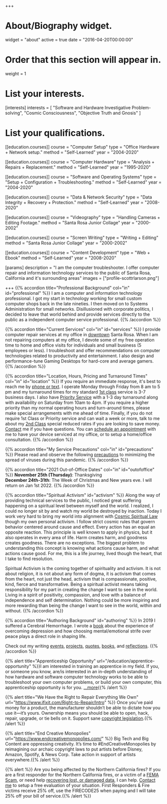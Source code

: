 +++
# About/Biography widget.
widget = "about"
active = true
date = "2016-04-20T00:00:00"

# Order that this section will appear in.
weight = 1

# List your interests.
[interests]
  interests = [
    "Software and Hardware Investigative Problem-solving",
    "Cosmic Consciousness",
    "Objective Truth and Gnosis"
  ]

# List your qualifications.
[[education.courses]]
  course = "Computer Setup"
  type = "Office Hardware + Network setup."
  method = "Self-Learned"
  year = "2004-2020"

[[education.courses]]
  course = "Computer Hardware"
  type = "Analysis + Repairs + Replacement."
  method = "Self-Learned"
  year = "1995-2020"

[[education.courses]]
  course = "Software and Operating Systems"
  type = "Setup + Configuration + Troubleshooting."
  method = "Self-Learned"
  year = "2004-2020"

[[education.courses]]
  course = "Data & Network Security"
  type = "Data Integrity + Recovery + Protection."
  method = "Self-Learned"
  year = "2008-2020"

[[education.courses]]
  course = "Videography"
  type = "Handling Cameras + Editing Footage."
  method = "Santa Rosa Junior Collage"
  year = "2000-2002"

[[education.courses]]
  course = "Screen Writing"
  type = "Writing + Editing"
  method = "Santa Rosa Junior Collage"
  year = "2000-2002"

[[education.courses]]
  course = "Content Development"
  type = "Web + Ebook"
  method = "Self-Learned"
  year = "2008-2020"

[params]
  description = "I am the computer troubleshooter. I offer computer repair and information technology services to the public of Santa Rosa, California and it's surrounding areas"
  images = ["profile-scottrlarson.png"]
  
+++
{{% accordion title="Professional Background" col="in" id="professional" %}}
I am a computer and information technology professional. I got my start in technology working for small custom computer shops back in the late nineties. I then moved on to Systems Administration for small networks. Disillusioned with corporate politics, I  decided to leave that world behind and provide services directly to the public as a independent computer service professional.
{{% /accordion %}}

{{% accordion title="Current Services" col="in" id="services" %}}
I provide computer repair services at my office in <a href="#contact">downtown</a> Santa Rosa. When I am not repairing computers at my office, I devote some of my free operation time to home and office visits for individuals and small business (5 employees or less). I troubleshoot and offer recommendations on computer technologies related to productivity and entertainment. I also design and performance-tune Gaming Desktops for hard-core and average gamers.
{{% /accordion %}}

{{% accordion title="Location, Hours, Pricing and Turnaround Times" col="in" id="location" %}}
If you require an immediate response, it's best to reach me by [phone or text](#contact). I operate Monday through Friday from 8 am to 5 pm and my turnaround times for my standard [1st class](/#service-repair-rates-turnaround) service is 3-7 business days. I also have [Priority Service](/#service-repair-rates-turnaround) with a 1-3 day turnaround along with availability on Saturday from 10am to 4pm. If you require a higher priority than my normal operating hours and turn-around times, please make special arrangements with me ahead of time. Finally, if you do not require 1st Class or Priority service and can wait a week or more, talk to me about my [2nd Class](/#service-repair-rates-turnaround) special reduced rates if you are looking to save money. <a href="#contact">Contact</a> me if you have questions. You can [schedule an appointment](https://harmonizely.com/scottrlarson) with me to have your device serviced at my office, or to setup a home/office consultation.
{{% /accordion %}}

{{% accordion title="My Service Precautions" col="in" id="precautions" %}}
Please read and observe the following [precautions](/#precautions) to minimizing the spread of viruses during this pandemic. 
{{% /accordion %}}

{{% accordion title="2021 Out-of-Office Dates" col="in" id="outofoffice" %}}
**November 25th (Thursday)**: Thanksgiving  
**December 24th-31th**: The Week of Christmas and New years eve. I will return on Jan 1st 2022.
{{% /accordion %}}

{{% accordion title="Spiritual Activism" id="activism" %}}
Along the way of providing technical services to the public, I noticed great suffering happening on a spiritual level between myself and the world. I realized, I could no longer sit by and watch my world be destroyed by inaction. Today I work very hard to bring my world into alignment with <a href="https://www.amazon.com/dp/1425166695/ref=cm_sw_em_r_mt_dp_U_SDWsEb3Y4R0KV">Cosmic Spiritual Law</a> though my own personal activism. I follow strict cosmic rules that govern behavior centered around cause and effect. Every action has an equal an opposite reaction. This principle is well known to apply in physics, but it also operates in every area of life. Harm creates harm, and goodness creates goodness. There are no exceptions. The biggest problem to understanding this concept is knowing what actions cause harm, and what actions cause good. For me, this is a life journey, lived though the heart, that I take to find resolution. </p>

Spiritual Activism is the coming together of spirituality and activism. It is not about religion, it is not about any form of dogma, it is activism that comes from the heart, not just the head, activism that is compassionate, positive, kind, fierce and transformative. Being a spiritual activist means taking responsibility for my part in creating the change I want to see in the world. Living in a spirit of positivity, compassion, and love with a balance of independence and self determination. Nothing could be more inspiring and more rewarding than being the change I want to see in the world, within and without.
{{% /accordion %}}

{{% accordion title="Authoring Background" id="authoring" %}}
In 2019 I suffered a Cerebral Hemorrhage. I wrote a [book](/publications/publication-most-improved/) about the experience of overcoming depression and how choosing mental/emotional strife over peace plays a direct role in shaping life.

Check out my writing [events](/events/authoring), [projects](/projects), [quotes](/quotes), [books](/books), and [reflections](/reflections).
{{% /accordion %}}

{{% alert title="Apprenticeship Opportunity" url="/education/apprentice-opportunity" %}}I am interested in training an apprentice in my field. If you, or someone you know, are/is interested in an in-depth understanding of how hardware and software computer technology works to be able to troubleshoot your own computer problems, or build your own computer, this apprenticeship opportunity is for you. [...more](/education/apprentice-opportunity){{% /alert %}}


{{% alert title="We Have the Right to Repair Everything We Own" url="https://www.ifixit.com/Right-to-Repair/Intro" %}}
  Once you’ve paid money for a product, the manufacturer shouldn’t be able to dictate how you use it—it’s yours. Ownership means you should be able to open, hack, repair, upgrade, or tie bells on it.
Support sane [copyright legislation](https://www.fightforthefuture.org/fixcopyright/).{{% /alert %}}

{{% alert title="End Creative Monopolies" url="https://www.endcreativemonopolies.com/" %}}
Big Tech and Big Content are oppressing creativity. It’s time to #EndCreativeMonopolies by reimagining our archaic copyright laws to put artists before Disney, Amazon, Spotify, &amp; News Corp. Take action in support of artists everywhere.{{% /alert %}}

{{% alert %}} Are you being affected by the Northern California fires? If you are a first responder for the Northern California fires, or a victim of a <a href="updates/update-fema-scam">FEMA Scam</a>, or need help <a href="services/data/recovery">recovering lost, or damaged data</a>, I can help. <a href="#contact">Contact me</a> to setup a free evaluation of your situation. First Responders & Fire victims receive 25% off, use the FIRECODE25 when paying and I will take 25% off your bill of service.{{% /alert %}}


